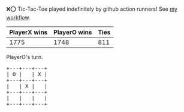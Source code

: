 :x::o: Tic-Tac-Toe played indefinitely by github action runners! See [my workflow](.github/workflows/play.yaml).

|PlayerX wins|PlayerO wins|Ties|
|-|-|-|
|1775|1748|811|

PlayerO's turn.

<pre>
+---+---+---+
| O |   | X |
+---+---+---+
|   | X |   |
+---+---+---+
|   |   |   |
+---+---+---+
</pre>